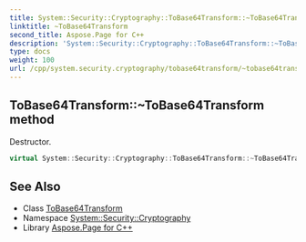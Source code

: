 ```yaml
---
title: System::Security::Cryptography::ToBase64Transform::~ToBase64Transform method
linktitle: ~ToBase64Transform
second_title: Aspose.Page for C++
description: 'System::Security::Cryptography::ToBase64Transform::~ToBase64Transform method. Destructor in C++.'
type: docs
weight: 100
url: /cpp/system.security.cryptography/tobase64transform/~tobase64transform/
---
```

## ToBase64Transform::~ToBase64Transform method


Destructor.

```cpp
virtual System::Security::Cryptography::ToBase64Transform::~ToBase64Transform()
```

## See Also

* Class [ToBase64Transform](../)
* Namespace [System::Security::Cryptography](../../)
* Library [Aspose.Page for C++](../../../)
